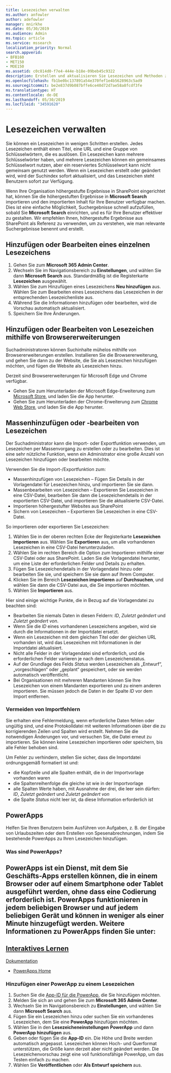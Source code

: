 ```yaml
---
title: Lesezeichen verwalten
ms.author: anfowler
author: adefowler
manager: mnirkhe
ms.date: 05/30/2019
ms.audience: Admin
ms.topic: article
ms.service: mssearch
localization_priority: Normal
search.appverid:
- BFB160
- MET150
- MOE150
ms.assetid: c0c814d0-f7e4-444e-b18e-09beb45c9322
description: Erstellen und aktualisieren Sie Lesezeichen und Methoden zur Massenbearbeitung von Lesezeichenergebnissen für Microsoft Search.
ms.openlocfilehash: fb1be0bc137891a54e370fef1e4b5628963c5ad9
ms.sourcegitcommit: be2e837d9b087bffe6ce40d72d7ae58a8fcdf3fe
ms.translationtype: HT
ms.contentlocale: de-DE
ms.lasthandoff: 05/30/2019
ms.locfileid: "34591620"
---
```

# <a name="manage-bookmarks"></a>Lesezeichen verwalten

Sie können ein Lesezeichen in wenigen Schritten erstellen. Jedes Lesezeichen enthält einen Titel, eine URL und eine Gruppe von Schlüsselwörtern, die es auslösen. Ein Lesezeichen kann mehrere Schlüsselwörter haben, und mehrere Lesezeichen können ein gemeinsames Schlüsselwort nutzen, aber ein reserviertes Schlüsselwort kann nicht gemeinsam genutzt werden. Wenn ein Lesezeichen erstellt oder geändert wird, wird der Suchindex sofort aktualisiert, und das Lesezeichen steht Benutzern sofort zur Verfügung.

Wenn Ihre Organisation höhergestufte Ergebnisse in SharePoint eingerichtet hat, können Sie die höhergestuften Ergebnisse in **Microsoft Search** importieren und den importierten Inhalt für Ihre Benutzer verfügbar machen. Dies ist eine einfache Möglichkeit, Suchergebnisse schnell aufzufüllen, sobald Sie **Microsoft Search** einrichten, und es für Ihre Benutzer effektiver zu gestalten. Wir empfehlen Ihnen, höhergestufte Ergebnisse aus SharePoint als Referenz zu verwenden, um zu verstehen, wie man relevante Suchergebnisse benennt und erstellt. 

## <a name="add-or-edit-a-single-bookmark"></a>Hinzufügen oder Bearbeiten eines einzelnen Lesezeichens
1. Gehen Sie zum **Microsoft 365 Admin Center**.
1. Wechseln Sie im Navigationsbereich zu **Einstellungen**, und wählen Sie dann ****Microsoft Search**** aus.
Standardmäßig ist die Registerkarte **Lesezeichen** ausgewählt.
1. Wählen Sie zum Hinzufügen eines Lesezeichens **Neu hinzufügen** aus. Wählen Sie zum Bearbeiten eines Lesezeichens das Lesezeichen in der entsprechenden Lesezeichenliste aus. 
1. Während Sie die Informationen hinzufügen oder bearbeiten, wird die Vorschau automatisch aktualisiert.
1. Speichern Sie Ihre Änderungen.

## <a name="add-or-edit-bookmark-using-browser-extensions"></a>Hinzufügen oder Bearbeiten von Lesezeichen mithilfe von Browsererweiterungen
Suchadministratoren können Suchinhalte mühelos mithilfe von Browsererweiterungen erstellen. Installieren Sie die Browsererweiterung, und gehen Sie dann zu der Website, die Sie als Lesezeichen hinzufügen möchten, und fügen die Website als Lesezeichen hinzu.

Derzeit sind Browsererweiterungen für Microsoft Edge und Chrome verfügbar. 
- Gehen Sie zum Herunterladen der Microsoft Edge-Erweiterung zum [Microsoft Store](https://www.microsoft.com/en-us/p/microsoft-search-content-creator/9nrqdbcbwq55?activetab=pivot:overviewtab), und laden Sie die App herunter.
- Gehen Sie zum Herunterladen der Chrome-Erweiterung zum [Chrome Web Store](https://chrome.google.com/webstore/detail/microsoft-search-content/nocnablpaoeecfmfnjoheefkogmleipm), und laden Sie die App herunter.

## <a name="bulk-add-or-edit-bookmarks"></a>Massenhinzufügen oder -bearbeiten von Lesezeichen
Der Suchadministrator kann die Import- oder Exportfunktion verwenden, um Lesezeichen per Massenvorgang zu erstellen oder zu bearbeiten. Dies ist eine sehr nützliche Funktion, wenn ein Administrator eine große Anzahl von Lesezeichen hinzufügen oder bearbeiten möchte. 

Verwenden Sie die Import-/Exportfunktion zum:
- Massenhinzufügen von Lesezeichen – Fügen Sie Details in der Vorlagendatei für Lesezeichen hinzu, und importieren Sie sie dann.
- Massenbearbeiten von Lesezeichen – Exportieren Sie Lesezeichen in eine CSV-Datei, bearbeiten Sie dann die Lesezeichendetails in der exportierten CSV-Datei, und importieren Sie die aktualisierte CSV-Datei.
- Importieren höhergestufter Websites aus SharePoint
- Sichern von Lesezeichen – Exportieren Sie Lesezeichen in eine CSV-Datei.

So importieren oder exportieren Sie Lesezeichen:
1. Wählen Sie in der oberen rechten Ecke der Registerkarte **Lesezeichen** **Importieren** aus. Wählen Sie **Exportieren** aus, um alle vorhandenen Lesezeichen in eine CSV-Datei herunterzuladen.
1. Wählen Sie im rechten Bereich die Option zum Importieren mithilfe einer CSV-Datei oder aus SharePoint.
Laden Sie die Vorlagendatei herunter, um eine Liste der erforderlichen Felder und Details zu erhalten. 
1. Fügen Sie Lesezeichendetails in der Vorlagendatei hinzu oder bearbeiten Sie sie, und speichern Sie sie dann auf Ihrem Computer. 
1. Klicken Sie im Bereich **Lesezeichen importieren** auf **Durchsuchen**, und wählen Sie dann die CSV-Datei aus, die Sie importieren möchten.
1. Wählen Sie **Importieren** aus.

Hier sind einige wichtige Punkte, die in Bezug auf die Vorlagendatei zu beachten sind:
- Bearbeiten Sie niemals Daten in diesen Feldern: *ID*, *Zuletzt geändert* und *Zuletzt geändert von*.
- Wenn Sie die *ID* eines vorhandenen Lesezeichens angeben, wird sie durch die Informationen in der Importdatei ersetzt.
- Wenn ein Lesezeichen mit dem gleichen Titel oder der gleichen URL vorhanden ist, wird das Lesezeichen mit Informationen in der Importdatei aktualisiert.
- Nicht alle Felder in der Vorlagendatei sind erforderlich, und die erforderlichen Felder variieren je nach dem Lesezeichenstatus.
- Auf der Grundlage des Felds *Status* werden Lesezeichen als „Entwurf“, „vorgeschlagen“ oder „geplant“ gespeichert, oder sie werden automatisch veröffentlicht.
- Bei Organisationen mit mehreren Mandanten können Sie Ihre Lesezeichen von einem Mandanten exportieren und zu einem anderen importieren. Sie müssen jedoch die Daten in der Spalte *ID* vor dem Import entfernen.

### <a name="prevent-import-errors"></a>Vermeiden von Importfehlern
Sie erhalten eine Fehlermeldung, wenn erforderliche Daten fehlen oder ungültig sind, und eine Protokolldatei mit weiteren Informationen über die zu korrigierenden Zeilen und Spalten wird erstellt. Nehmen Sie die notwendigen Änderungen vor, und versuchen Sie, die Datei erneut zu importieren. Sie können keine Lesezeichen importieren oder speichern, bis alle Fehler behoben sind.

Um Fehler zu verhindern, stellen Sie sicher, dass die Importdatei ordnungsgemäß formatiert ist und:
- die Kopfzeile und alle Spalten enthält, die in der Importvorlage vorhanden waren
- die Spaltenreihenfolge die gleiche ist wie in der Importvorlage
- alle Spalten Werte haben, mit Ausnahme der drei, die leer sein dürfen: *ID*, *Zuletzt geändert* und *Zuletzt geändert von* 
- die Spalte *Status* nicht leer ist, da diese Information erforderlich ist

## <a name="powerapps"></a>PowerApps
Helfen Sie Ihren Benutzern beim Ausführen von Aufgaben, z. B. der Eingabe von Urlaubszeiten oder dem Erstellen von Spesenabrechnungen, indem Sie bestehende PowerApps zu Ihren Lesezeichen hinzufügen. 

### <a name="what-are-powerapps"></a>Was sind PowerApps?
PowerApps ist ein Dienst, mit dem Sie Geschäfts-Apps erstellen können, die in einem Browser oder auf einem Smartphone oder Tablet ausgeführt werden, ohne dass eine Codierung erforderlich ist. PowerApps funktionieren in jedem beliebigen Browser und auf jedem beliebigen Gerät und können in weniger als einer Minute hinzugefügt werden. Weitere Informationen zu PowerApps finden Sie unter:
- 
  [Interaktives Lernen](https://docs.microsoft.com/de-DE/learn/browse/?products=powerapps)
- 
  [Dokumentation](https://docs.microsoft.com/de-DE/powerapps/maker/canvas-apps/get-sessionid)
- [PowerApps Home](https://make.preview.powerapps.com/environments/839eace6-59ab-4243-97ec-a5b8fcc104e4/home)

### <a name="add-a-powerapp-to-a-bookmark"></a>Hinzufügen einer PowerApp zu einem Lesezeichen
1. Suchen Sie die [App-ID für die PowerApp](https://docs.microsoft.com/de-DE/powerapps/maker/canvas-apps/get-sessionid#get-an-app-id), die Sie hinzufügen möchten.
1. Melden Sie sich an und gehen Sie zum **Microsoft 365 Admin Center**.
1. Wechseln Sie im Navigationsbereich zu **Einstellungen**, und wählen Sie dann **Microsoft Search** aus.
1. Fügen Sie ein Lesezeichen hinzu oder suchen Sie ein vorhandenes Lesezeichen, dem Sie eine **PowerApp** hinzufügen möchten.
1. Wählen Sie in den **Lesezeicheneinstellungen** **PowerApp** und dann **PowerApp hinzufügen** aus.
1. Geben oder fügen Sie die **App-ID** ein.
    Die Höhe und Breite werden automatisch angepasst. Lesezeichen können Hoch- und Querformat unterstützen, die Größe kann derzeit aber nicht geändert werden. Die Lesezeichenvorschau zeigt eine voll funktionsfähige PowerApp, um das Testen einfach zu machen.
1. Wählen Sie **Veröffentlichen** oder **Als Entwurf speichern** aus.